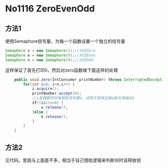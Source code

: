 # No1116 ZeroEvenOdd

## 方法1
使用Semaphore信号量，为每一个函数设置一个独立的信号量
```java
Semaphore z = new Semaphore(1);//对应Zero
Semaphore e = new Semaphore(0);//对应Even
Semaphore o = new Semaphore(0);//对应Odd

```
这样保证了首先打印0，然后对zero函数做下面这样的处理
```java
    public void zero(IntConsumer printNumber) throws InterruptedException {
        for(int i=0; i<n;i++) {
        	z.acquire();
        	printNumber.accept(0);
            //i是偶数的时候释放信号量o，这样才能保证输出0后再输出1
        	if((i&1)==0) {
        		o.release();
        	}else {
        		e.release();
        	}
        }
    }
```
## 方法2
见代码，思路与上面差不多，相当于自己借助逻辑来判断何时该释放锁

